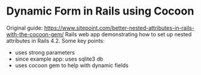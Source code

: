 # Dynamic Form in Rails using Cocoon
Original guide: https://www.sitepoint.com/better-nested-attributes-in-rails-with-the-cocoon-gem/
Rails web app demonstrating how to set up nested attributes in Rails 4.2.
Some key points:
- uses strong parameters
- since example app: uses sqlite3 db
- uses cocoon gem to help with dynamic fields